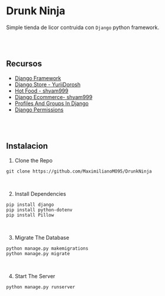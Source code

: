 # Drunk Ninja
Simple tienda de licor contruida con `Django` python framework.

</br>
</br>

## Recursos
- [Django Framework](https://www.djangoproject.com/)
- [Django Store - YuriiDorosh](https://github.com/YuriiDorosh/django-store)
- [Hot Food - shyam999](https://github.com/shyam999/Hot-Food)
- [Django Ecommerce- shyam999](https://github.com/shyam999/Django-ecommerce)
- [Profiles And Groups In Django](https://www.scaler.com/topics/django/profiles-and-groups-in-django/)
- [Django Permissions](https://testdriven.io/blog/django-permissions/)

</br>
</br>

## Instalacion
1. Clone the Repo
```
git clone https://github.com/MaximilianoMO95/DrunkNinja
```

</br>

2. Install Dependencies
```
pip install django
pip install python-dotenv
pip install Pillow
```

</br>

3. Migrate The Database
```
python manage.py makemigrations
python manage.py migrate
```

</br>

4. Start The Server
```
python manage.py runserver
```

